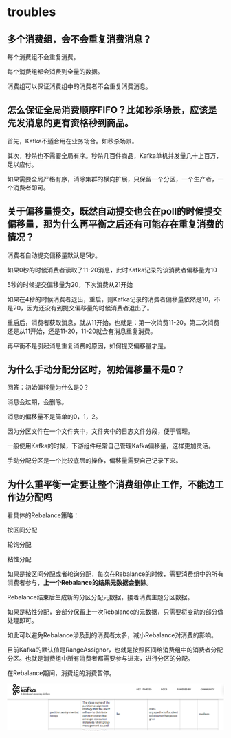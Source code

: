 # troubles



## 多个消费组，会不会重复消费消息？

每个消费组不会重复消费。

每个消费组都会消费到全量的数据。

消费组可以保证消费组中的消费者不会重复消费消息。

## 怎么保证全局消费顺序FIFO？比如秒杀场景，应该是先发消息的更有资格秒到商品。

首先，Kafka不适合用在业务场合。如秒杀场景。

其次，秒杀也不需要全局有序。秒杀几百件商品，Kafka单机并发量几十上百万，足以应付。

如果需要全局严格有序，消除集群的横向扩展，只保留一个分区，一个生产者，一个消费者即可。

## 关于偏移量提交，既然自动提交也会在poll的时候提交偏移量，那为什么再平衡之后还有可能存在重复消费的情况？

消费者自动提交偏移量默认是5秒。

如果0秒的时候消费者读取了11-20消息，此时Kafka记录的该消费者偏移量为10

5秒的时候提交偏移量为20，下次消费从21开始

如果在4秒的时候消费者退出，重启，则Kafka记录的消费者偏移量依然是10，不是20，因为还没有到提交偏移量的时候消费者退出了。

重启后，消费者获取消息，就从11开始，也就是：第一次消费11-20，第二次消费还是从11开始，还是11-20，11-20就会有消息重复消费。



再平衡不是引起消息重复消费的原因，如何提交偏移量才是。





## 为什么手动分配分区时，初始偏移量不是0？

回答：初始偏移量为什么是0？

消息会过期，会删除。

消息的偏移量不是简单的0，1，2。

因为分区文件在一个文件夹中，文件夹中的日志文件分段，便于管理。

一般使用Kafka的时候，下游组件经常自己管理Kafka偏移量，这样更加灵活。

手动分配分区是一个比较底层的操作，偏移量需要自己记录下来。



## 为什么重平衡一定要让整个消费组停止工作，不能边工作边分配吗



看具体的Rebalance策略：

按区间分配

轮询分配

粘性分配



如果是按区间分配或者轮询分配，每次在Rebalance的时候，需要消费组中的所有消费者参与，**上一个Rebalance的结果元数据会删除**。

Rebalance结束后生成新的分区分配元数据，接着消费主题分区数据。



如果是粘性分配，会部分保留上一次Rebalance的元数据，只需要将变动的部分做处理即可。

如此可以避免Rebalance涉及到的消费者太多，减小Rebalance对消费的影响。



目前Kafka的默认值是RangeAssignor，也就是按照区间给消费组中的消费者分配分区。也就是消费组中所有消费者都需要参与进来，进行分区的分配。

在Rebalance期间，消费组的消费暂停。



![image-20201020181240058](troubles.assets/image-20201020181240058.png)















































